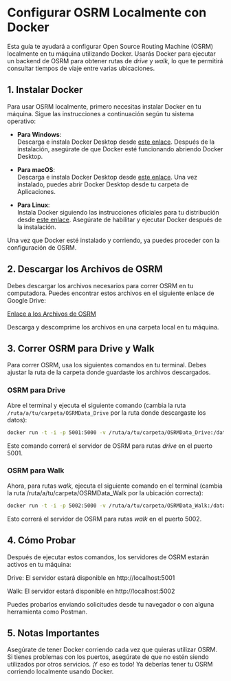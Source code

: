 # Configurar OSRM Localmente con Docker

Esta guía te ayudará a configurar Open Source Routing Machine (OSRM) localmente en tu máquina utilizando Docker. Usarás Docker para ejecutar un backend de OSRM para obtener rutas de *drive* y *walk*, lo que te permitirá consultar tiempos de viaje entre varias ubicaciones.

## 1. Instalar Docker

Para usar OSRM localmente, primero necesitas instalar Docker en tu máquina. Sigue las instrucciones a continuación según tu sistema operativo:

- **Para Windows**:  
  Descarga e instala Docker Desktop desde [este enlace](https://www.docker.com/products/docker-desktop/). Después de la instalación, asegúrate de que Docker esté funcionando abriendo Docker Desktop.

- **Para macOS**:  
  Descarga e instala Docker Desktop desde [este enlace](https://www.docker.com/products/docker-desktop/). Una vez instalado, puedes abrir Docker Desktop desde tu carpeta de Aplicaciones.

- **Para Linux**:  
  Instala Docker siguiendo las instrucciones oficiales para tu distribución desde [este enlace](https://docs.docker.com/engine/install/). Asegúrate de habilitar y ejecutar Docker después de la instalación.

Una vez que Docker esté instalado y corriendo, ya puedes proceder con la configuración de OSRM.

## 2. Descargar los Archivos de OSRM

Debes descargar los archivos necesarios para correr OSRM en tu computadora. Puedes encontrar estos archivos en el siguiente enlace de Google Drive:

[Enlace a los Archivos de OSRM](https://*drive*.google.com) 

Descarga y descomprime los archivos en una carpeta local en tu máquina.

## 3. Correr OSRM para Drive y Walk

Para correr OSRM, usa los siguientes comandos en tu terminal. Debes ajustar la ruta de la carpeta donde guardaste los archivos descargados.

### OSRM para Drive

Abre el terminal y ejecuta el siguiente comando (cambia la ruta `/ruta/a/tu/carpeta/OSRMData_Drive` por la ruta donde descargaste los datos):

```bash
docker run -t -i -p 5001:5000 -v /ruta/a/tu/carpeta/OSRMData_Drive:/data osrm/osrm-backend osrm-routed --algorithm ch --max-table-size 1000000 /data/chile-latest.osrm --mmap=0
```

Este comando correrá el servidor de OSRM para rutas *drive* en el puerto 5001.

### OSRM para Walk
Ahora, para rutas *walk*, ejecuta el siguiente comando en el terminal (cambia la ruta /ruta/a/tu/carpeta/OSRMData_Walk por la ubicación correcta):

```bash
docker run -t -i -p 5002:5000 -v /ruta/a/tu/carpeta/OSRMData_Walk:/data osrm/osrm-backend osrm-routed --algorithm ch --max-table-size 1000000 /data/chile-latest.osrm --mmap=0
```
Esto correrá el servidor de OSRM para rutas *walk* en el puerto 5002.

## 4. Cómo Probar
Después de ejecutar estos comandos, los servidores de OSRM estarán activos en tu máquina:

Drive: El servidor estará disponible en http://localhost:5001

Walk: El servidor estará disponible en http://localhost:5002

Puedes probarlos enviando solicitudes desde tu navegador o con alguna herramienta como Postman.

## 5. Notas Importantes
Asegúrate de tener Docker corriendo cada vez que quieras utilizar OSRM.
Si tienes problemas con los puertos, asegúrate de que no estén siendo utilizados por otros servicios.
¡Y eso es todo! Ya deberías tener tu OSRM corriendo localmente usando Docker.